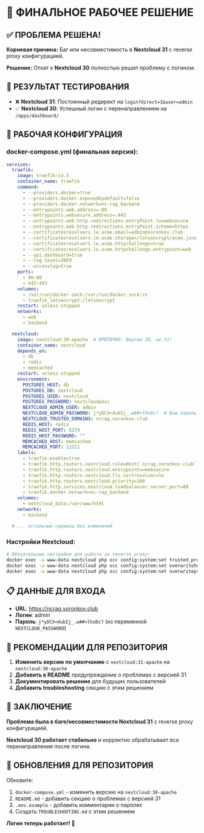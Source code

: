 # 🎉 ФИНАЛЬНОЕ РАБОЧЕЕ РЕШЕНИЕ

## ✅ ПРОБЛЕМА РЕШЕНА!

**Корневая причина:** Баг или несовместимость в **Nextcloud 31** с reverse proxy конфигурацией.

**Решение:** Откат к **Nextcloud 30** полностью решил проблему с логином.

## 🎯 РЕЗУЛЬТАТ ТЕСТИРОВАНИЯ

- ❌ **Nextcloud 31**: Постоянный редирект на `login?direct=1&user=admin`
- ✅ **Nextcloud 30**: Успешный логин с перенаправлением на `/apps/dashboard/`

## 🚀 РАБОЧАЯ КОНФИГУРАЦИЯ

### docker-compose.yml (финальная версия):
```yaml
services:
  traefik:
    image: traefik:v3.5
    container_name: traefik
    command:
      - --providers.docker=true
      - --providers.docker.exposedbydefault=false
      - --providers.docker.network=nc-rag_backend
      - --entrypoints.web.address=:80
      - --entrypoints.websecure.address=:443
      - --entrypoints.web.http.redirections.entryPoint.to=websecure
      - --entrypoints.web.http.redirections.entryPoint.scheme=https
      - --certificatesresolvers.le.acme.email=admin@voronkov.club
      - --certificatesresolvers.le.acme.storage=/letsencrypt/acme.json
      - --certificatesresolvers.le.acme.httpchallenge=true
      - --certificatesresolvers.le.acme.httpchallenge.entrypoint=web
      - --api.dashboard=true
      - --log.level=INFO
      - --accesslog=true
    ports:
      - 80:80
      - 443:443
    volumes:
      - /var/run/docker.sock:/var/run/docker.sock:ro
      - traefik_letsencrypt:/letsencrypt
    restart: unless-stopped
    networks:
      - web
      - backend

  nextcloud:
    image: nextcloud:30-apache  # КРИТИЧНО: Версия 30, не 31!
    container_name: nextcloud
    depends_on:
      - db
      - redis
      - memcached
    restart: unless-stopped
    environment:
      POSTGRES_HOST: db
      POSTGRES_DB: nextcloud
      POSTGRES_USER: nextcloud
      POSTGRES_PASSWORD: nextcloudpass
      NEXTCLOUD_ADMIN_USER: admin
      NEXTCLOUD_ADMIN_PASSWORD: j*yDCX<4ubIj_.w##>lhxDc?  # Ваш пароль
      NEXTCLOUD_TRUSTED_DOMAINS: ncrag.voronkov.club
      REDIS_HOST: redis
      REDIS_HOST_PORT: 6379
      REDIS_HOST_PASSWORD: ""
      MEMCACHED_HOST: memcached
      MEMCACHED_PORT: 11211
    labels:
      - traefik.enable=true
      - traefik.http.routers.nextcloud.rule=Host(`ncrag.voronkov.club`)
      - traefik.http.routers.nextcloud.entrypoints=websecure
      - traefik.http.routers.nextcloud.tls.certresolver=le
      - traefik.http.routers.nextcloud.priority=100
      - traefik.http.services.nextcloud.loadbalancer.server.port=80
      - traefik.docker.network=nc-rag_backend
    volumes:
      - nextcloud_data:/var/www/html
    networks:
      - backend

  # ... остальные сервисы без изменений
```

### Настройки Nextcloud:
```bash
# Обязательные настройки для работы за reverse proxy:
docker exec -u www-data nextcloud php occ config:system:set trusted_proxies 0 --value='172.19.0.0/16'
docker exec -u www-data nextcloud php occ config:system:set overwritehost --value='ncrag.voronkov.club'
docker exec -u www-data nextcloud php occ config:system:set overwriteprotocol --value='https'
```

## 📋 ДАННЫЕ ДЛЯ ВХОДА

- **URL**: https://ncrag.voronkov.club
- **Логин**: admin
- **Пароль**: `j*yDCX<4ubIj_.w##>lhxDc?` (из переменной `NEXTCLOUD_PASSWORD`)

## 🔧 РЕКОМЕНДАЦИИ ДЛЯ РЕПОЗИТОРИЯ

1. **Изменить версию по умолчанию** с `nextcloud:31-apache` на `nextcloud:30-apache`
2. **Добавить в README** предупреждение о проблемах с версией 31
3. **Документировать решение** для будущих пользователей
4. **Добавить troubleshooting** секцию с этим решением

## 🎯 ЗАКЛЮЧЕНИЕ

**Проблема была в баге/несовместимости Nextcloud 31** с reverse proxy конфигурацией. 

**Nextcloud 30 работает стабильно** и корректно обрабатывает все перенаправления после логина.

## 📝 ОБНОВЛЕНИЯ ДЛЯ РЕПОЗИТОРИЯ

Обновите:
1. `docker-compose.yml` - изменить версию на `nextcloud:30-apache`
2. `README.md` - добавить секцию о проблемах с версией 31
3. `.env.example` - добавить комментарии о паролях
4. Создать `TROUBLESHOOTING.md` с этим решением

**Логин теперь работает! 🎉**